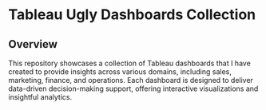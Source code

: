 # Tableau Ugly Dashboards Collection

## Overview
This repository showcases a collection of Tableau dashboards that I have created to provide insights across various domains, including sales, marketing, finance, and operations. Each dashboard is designed to deliver data-driven decision-making support, offering interactive visualizations and insightful analytics.